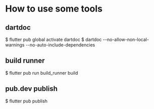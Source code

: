 # How to use some tools

## dartdoc
$ flutter pub global activate dartdoc
$ dartdoc --no-allow-non-local-warnings --no-auto-include-dependencies

## build runner
$ flutter pub run build_runner build

## pub.dev publish
$ flutter pub publish
